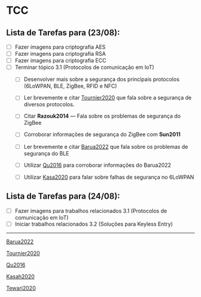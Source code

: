 # TCC

## Lista de Tarefas para (23/08):

- [ ]  Fazer imagens para criptografia AES
- [ ]  Fazer imagens para criptografia RSA
- [ ]  Fazer imagens para criptografia ECC
- [ ]  Terminar tópico 3.1 (Protocolos de comunicação em IoT)
    - [ ]  Desenvolver mais sobre a segurança dos principais protocolos (6LoWPAN, BLE, ZigBee, RFID e NFC)
    - [ ]  Ler brevemente e citar [Tournier2020](TCC%2028a2f6188ea1498a9db1e500e7ae3d42/Tournier2020%20e0d8c57819bb477e9c0a85b6adcf7e6f.md) que fala sobre a segurança de diversos protocolos.
    - [ ]  Citar **Razouk2014** — Fala sobre os problemas de segurança do ZigBee
    - [ ]  Corroborar informações de segurança do ZigBee com **Sun2011**
    - [ ]  Ler brevemente e citar [Barua2022](TCC%2028a2f6188ea1498a9db1e500e7ae3d42/Barua2022%201ea2091538b6438c8abda89850d6af10.md) que fala sobre os problemas de segurança do BLE
    - [ ]  Utilizar [Qu2016](TCC%2028a2f6188ea1498a9db1e500e7ae3d42/Qu2016%20882d8aa306294fa0afecb36362fccab4.md) para corroborar informações do Barua2022
    - [ ]  Utilizar [Kasa2020](TCC%2028a2f6188ea1498a9db1e500e7ae3d42/Kasah2020%20307490bda8994ac4bbe6e063a1332ddd.md) para falar sobre falhas de segurança no 6LoWPAN
    

## Lista de Tarefas para (24/08):

- [ ]  Fazer imagens para trabalhos relacionados 3.1 (Protocolos de comunicação em IoT)
- [ ]  Iniciar trabalhos relacionados 3.2 (Soluções para Keyless Entry)

---

[Barua2022](TCC%2028a2f6188ea1498a9db1e500e7ae3d42/Barua2022%201ea2091538b6438c8abda89850d6af10.md)

[Tournier2020](TCC%2028a2f6188ea1498a9db1e500e7ae3d42/Tournier2020%20e0d8c57819bb477e9c0a85b6adcf7e6f.md)

[Qu2016](TCC%2028a2f6188ea1498a9db1e500e7ae3d42/Qu2016%20882d8aa306294fa0afecb36362fccab4.md)

[Kasah2020](TCC%2028a2f6188ea1498a9db1e500e7ae3d42/Kasah2020%20307490bda8994ac4bbe6e063a1332ddd.md)

[Tewari2020](TCC%2028a2f6188ea1498a9db1e500e7ae3d42/Tewari2020%20da457ca7950e4855bdc5c2f0255e457b.md)